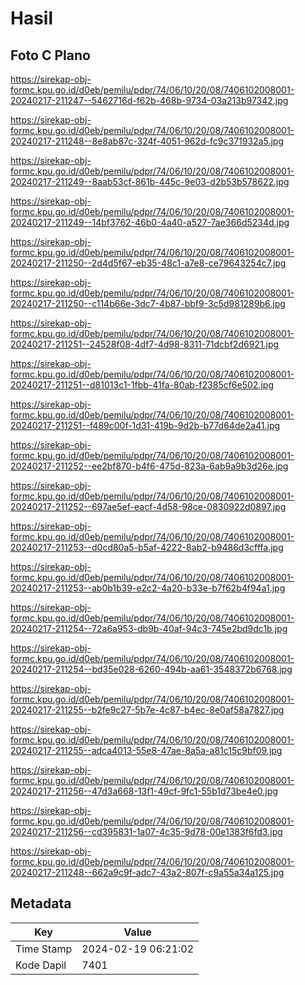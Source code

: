 # Hasil

## Foto C Plano

https://sirekap-obj-formc.kpu.go.id/d0eb/pemilu/pdpr/74/06/10/20/08/7406102008001-20240217-211247--5462716d-f62b-468b-9734-03a213b97342.jpg

https://sirekap-obj-formc.kpu.go.id/d0eb/pemilu/pdpr/74/06/10/20/08/7406102008001-20240217-211248--8e8ab87c-324f-4051-962d-fc9c371932a5.jpg

https://sirekap-obj-formc.kpu.go.id/d0eb/pemilu/pdpr/74/06/10/20/08/7406102008001-20240217-211249--8aab53cf-861b-445c-9e03-d2b53b578622.jpg

https://sirekap-obj-formc.kpu.go.id/d0eb/pemilu/pdpr/74/06/10/20/08/7406102008001-20240217-211249--14bf3762-46b0-4a40-a527-7ae366d5234d.jpg

https://sirekap-obj-formc.kpu.go.id/d0eb/pemilu/pdpr/74/06/10/20/08/7406102008001-20240217-211250--2d4d5f67-eb35-48c1-a7e8-ce79643254c7.jpg

https://sirekap-obj-formc.kpu.go.id/d0eb/pemilu/pdpr/74/06/10/20/08/7406102008001-20240217-211250--c114b66e-3dc7-4b87-bbf9-3c5d981289b6.jpg

https://sirekap-obj-formc.kpu.go.id/d0eb/pemilu/pdpr/74/06/10/20/08/7406102008001-20240217-211251--24528f08-4df7-4d98-8311-71dcbf2d6921.jpg

https://sirekap-obj-formc.kpu.go.id/d0eb/pemilu/pdpr/74/06/10/20/08/7406102008001-20240217-211251--d81013c1-1fbb-41fa-80ab-f2385cf6e502.jpg

https://sirekap-obj-formc.kpu.go.id/d0eb/pemilu/pdpr/74/06/10/20/08/7406102008001-20240217-211251--f489c00f-1d31-419b-9d2b-b77d64de2a41.jpg

https://sirekap-obj-formc.kpu.go.id/d0eb/pemilu/pdpr/74/06/10/20/08/7406102008001-20240217-211252--ee2bf870-b4f6-475d-823a-6ab9a9b3d26e.jpg

https://sirekap-obj-formc.kpu.go.id/d0eb/pemilu/pdpr/74/06/10/20/08/7406102008001-20240217-211252--697ae5ef-eacf-4d58-98ce-0830922d0897.jpg

https://sirekap-obj-formc.kpu.go.id/d0eb/pemilu/pdpr/74/06/10/20/08/7406102008001-20240217-211253--d0cd80a5-b5af-4222-8ab2-b9486d3cfffa.jpg

https://sirekap-obj-formc.kpu.go.id/d0eb/pemilu/pdpr/74/06/10/20/08/7406102008001-20240217-211253--ab0b1b39-e2c2-4a20-b33e-b7f62b4f94a1.jpg

https://sirekap-obj-formc.kpu.go.id/d0eb/pemilu/pdpr/74/06/10/20/08/7406102008001-20240217-211254--72a6a953-db9b-40af-94c3-745e2bd9dc1b.jpg

https://sirekap-obj-formc.kpu.go.id/d0eb/pemilu/pdpr/74/06/10/20/08/7406102008001-20240217-211254--bd35e028-6260-494b-aa61-3548372b6768.jpg

https://sirekap-obj-formc.kpu.go.id/d0eb/pemilu/pdpr/74/06/10/20/08/7406102008001-20240217-211255--b2fe9c27-5b7e-4c87-b4ec-8e0af58a7827.jpg

https://sirekap-obj-formc.kpu.go.id/d0eb/pemilu/pdpr/74/06/10/20/08/7406102008001-20240217-211255--adca4013-55e8-47ae-8a5a-a81c15c9bf09.jpg

https://sirekap-obj-formc.kpu.go.id/d0eb/pemilu/pdpr/74/06/10/20/08/7406102008001-20240217-211256--47d3a668-13f1-49cf-9fc1-55b1d73be4e0.jpg

https://sirekap-obj-formc.kpu.go.id/d0eb/pemilu/pdpr/74/06/10/20/08/7406102008001-20240217-211256--cd395831-1a07-4c35-9d78-00e1383f6fd3.jpg

https://sirekap-obj-formc.kpu.go.id/d0eb/pemilu/pdpr/74/06/10/20/08/7406102008001-20240217-211248--662a9c9f-adc7-43a2-807f-c9a55a34a125.jpg


## Metadata

| Key        | Value               |
| ---------- | ------------------- |
| Time Stamp | 2024-02-19 06:21:02 |
| Kode Dapil | 7401                |




